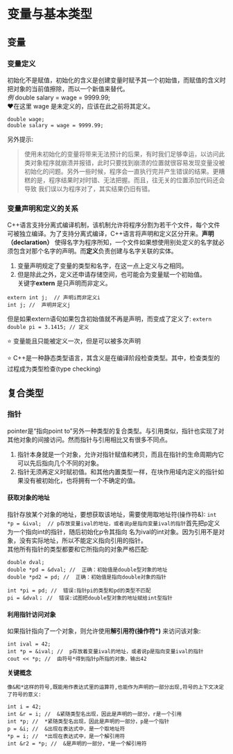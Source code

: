 # 变量与基本类型
## 变量
### 变量定义
初始化不是赋值，初始化的含义是创建变量时赋予其一个初始值，而赋值的含义时把对象的当前值擦除，而以一个新值来替代。  
*例* double salary = wage = 9999.99;  
♥在这里 wage 是未定义的，应该在此之前将其定义。  
```
double wage;
double salary = wage = 9999.99;
```
另外提示:
> 使用未初始化的变量将带来无法预计的后果，有时我们足够幸运，以访问此类对象程序就崩溃并报错，此时只要找到崩溃的位置就很容易发现变量没被
初始化的问题。另外一些时候，程序会一直执行完并产生错误的结果。更糟糕的是，程序结果时对时错、无法把握。而且，往无关的位置添加代码还会导致
我们误以为程序对了，其实结果仍旧有错。  

### 变量声明和定义的关系
C++语言支持分离式编译机制，该机制允许将程序分割为若干个文件，每个文件可被独立编译。为了支持分离式编译，C++语言将声明和定义区分开来。**声明
（declaration）** 使得名字为程序所知，一个文件如果想使用别处定义的名字就必须包含对那个名字的声明。而**定义**负责创建与名字关联的实体。  
1. 变量声明规定了变量的类型和名字，在这一点上定义与之相同。  
2. 但是除此之外，定义还申请存储空间，也可能会为变量赋一个初始值。  
关键字**extern** 是只声明而非定义。
```
extern int j;  // 声明i而非定义i
int j; //  声明并定义j
```
但是如果extern语句如果包含初始值就不再是声明，而变成了定义了:
`extern double pi = 3.1415; // 定义`  

⭐ 变量能且只能被定义一次，但是可以被多次声明  

⭐ C++是一种静态类型语言，其含义是在编译阶段检查类型。其中，检查类型的过程成为类型检查(type checking)

## 复合类型
### 指针
pointer是“指向point to”另外一种类型的复合类型。与引用类似，指针也实现了对其他对象的间接访问。然而指针与引用相比又有很多不同点。  
1. 指针本身就是一个对象，允许对指针赋值和拷贝，而且在指针的生命周期内它可以先后指向几个不同的对象。  
2. 指针无须再定义时赋初值。和其他内置类型一样，在块作用域内定义的指针如果没有被初始化，也将拥有一个不确定的值。
#### 获取对象的地址
指针存放某个对象的地址，要想获取该地址，需要使用取地址符(操作符&):
`int *p = &ival;  // p存放变量ival的地址，或者说p是指向变量ival的指针`首先把p定义为一个指向int的指针，随后初始化p令其指向
名为ival的int对象。因为引用不是对象，没有实际地址，所以不能定义指向引用的指针。  
其他所有指针的类型都要和它所指向的对象严格匹配:
```
double dval;
double *pd = &dval; //  正确：初始值是double型对象的地址
double *pd2 = pd; //  正确：初始值是指向double对象的指针

int *pi = pd; //  错误:指针pi的类型和pd的类型不匹配
pi = &dval； //  错误:试图把double型对象的地址赋给int型指针
```
#### 利用指针访问对象
如果指针指向了一个对象，则允许使用**解引用符(操作符*)** 来访问该对象:
```
int ival = 42;
int *p = &ival; //  p存放着变量ival的地址，或者说p是指向变量ival的指针
cout << *p; //  由符号*得到指针p所指的对象，输出42
```
**关键概念**  
```
像&和*这样的符号,既能用作表达式里的运算符,也能作为声明的一部分出现,符号的上下文决定了符号的意义:

int i = 42;
int &r = i; //  &紧随类型名出现，因此是声明的一部分，r是一个引用
int *p; //  *紧随类型名出现，因此是声明的一部分，p是一个指针
p = &i; //  &出现在表达式中，是一个取地址符
*p = i; //  *出现在表达式中，是一个解引用符
int &r2 = *p; //  &是声明的一部分，*是一个解引用符
```
